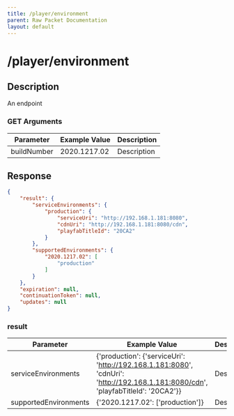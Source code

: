 ```yaml
---
title: /player/environment
parent: Raw Packet Documentation
layout: default
---
```


# /player/environment

## Description
An endpoint

### GET Arguments

| Parameter   | Example Value | Description |
|-------------|---------------|-------------|
| buildNumber | 2020.1217.02  | Description |


## Response
~~~json
{
    "result": {
        "serviceEnvironments": {
            "production": {
                "serviceUri": "http://192.168.1.181:8080",
                "cdnUri": "http://192.168.1.181:8080/cdn",
                "playfabTitleId": "20CA2"
            }
        },
        "supportedEnvironments": {
            "2020.1217.02": [
                "production"
            ]
        }
    },
    "expiration": null,
    "continuationToken": null,
    "updates": null
}
~~~

### result

| Parameter             | Example Value                                                                                                                     | Description |
|-----------------------|-----------------------------------------------------------------------------------------------------------------------------------|-------------|
| serviceEnvironments   | {'production': {'serviceUri': 'http://192.168.1.181:8080', 'cdnUri': 'http://192.168.1.181:8080/cdn', 'playfabTitleId': '20CA2'}} | Description |
| supportedEnvironments | {'2020.1217.02': ['production']}                                                                                                  | Description |
